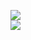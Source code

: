[![](https://img.shields.io/badge/Made%20With-Github%20Spray-lightgrey.svg?style=for-the-badge&logo=github)](https://github.com/Annihil/github-spray#5014)  
[![](https://i.imgur.com/2DrTn0Z.gif)](https://github.com/Annihil/github-spray)